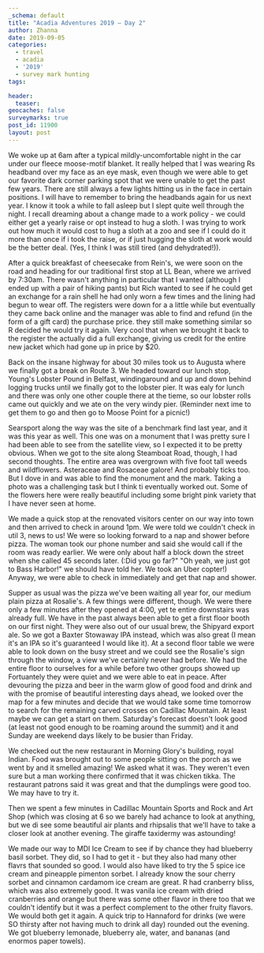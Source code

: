 ```yaml
---
_schema: default
title: "Acadia Adventures 2019 – Day 2"
author: Zhanna
date: 2019-09-05
categories: 
  - travel
  - acadia
  - '2019'
  - survey mark hunting
tags:

header:
  teaser:
geocaches: false
surveymarks: true
post_id: 11900
layout: post  
---
```


We woke up at 6am after a typical mildly-uncomfortable night in the car under our fleece moose-motif blanket. It really helped that I was wearing Rs headband over my face as an eye mask, even though we were able to get our favorite dark corner parking spot that we were unable to get the past few years. There are still always a few lights hitting us in the face in certain positions. I will have to remember to bring the headbands again for us next year. I know it took a while to fall asleep but I slept quite well through the night. I recall dreaming about a change made to a work policy - we could either get a yearly raise or opt instead to hug a sloth. I was trying to work out how much it would cost to hug a sloth at a zoo and see if I could do it more than once if i took the raise, or if just hugging the sloth at work would be the better deal. (Yes, I think I was still tired (and dehydrated!)).

After a quick breakfast of cheesecake from Rein's, we were soon on the road and heading for our traditional first stop at LL Bean, where we arrived by 7:30am. There wasn't anything in particular that I wanted (although I ended up with a pair of hiking pants) but Rich wanted to see if he could get an exchange for a rain shell he had only worn a few times and the lining had begun to wear off. The registers were down for a a little while but eventually they came back online and the manager was able to find and refund (in the form of a gift card) the purchase price. they still make something similar so R decided he would try it again. Very cool that when we brought it back to the register the actually did a full exchange, giving us credit for the entire new jacket which had gone up in price by $20.

Back on the insane highway for about 30 miles took us to Augusta where we finally got a break on Route 3. We headed toward our lunch stop, Young's Lobster Pound in Belfast, windingaround and up and down behind logging trucks until we finally got to the lobster pier. It was ealy for lunch and there was only one other couple there at the tieme, so our lobster rolls came out quickly and we ate on the very windy pier. (Reminder next ime to get them to go and then go to Moose Point for a picnic!) 

Searsport along the way was the site of a benchmark find last year, and it was this year as well. This one was on a monument that I was pretty sure I had been able to see from the satellite view, so I expected it to be pretty obvious. When we got to the site along Steamboat Road, though, I had second thoughts. The entire area was overgrown with five foot tall weeds and wildflowers. Asteraceae and Rosaceae galore! And probably ticks too. But I dove in and was able to find the monument and the mark. Taking a photo was a challenging task but I think ti eventually worked out. Some of the flowers here were really beautiful including some bright pink variety that I have never seen at home.

We made a quick stop at the renovated visitors center on our way into town and then arrived to check in around 1pm. We were told we couldn't check in util 3, news to us! We were so looking forward to a nap and shower before pizza. The woman took our phone number and said she would call if the room was ready earlier. We were only about half a block down the street when she called 45 seconds later. (:Did you go far?" "Oh yeah, we just got to Bass Harbor!" we should have told her. We took an Uber copter!) Anyway, we were able to check in immediately and get that nap and shower.


Supper as usual was the pizza we've been waiting all year for, our medium plain pizza at Rosalie's. A few things were different, though. We were there only a few minutes after they opened at 4:00, yet te entire downstairs was already full. We have in the past always been able to get a first floor booth on our first night. They were also out of our usual brew, the Shipyard export ale. So we got a Baxter Stowaway IPA instead, which was also great (I mean it's an IPA so it's guaranteed I would like it). At a second floor table we were able to look down on the busy street and we could see the Rosalie's sign through the window, a view we've certainly never had before. We had the entire floor to ourselves for a while before two other groups showed up Fortuantely they were quiet and we were able to eat in peace. After devouring the pizza and beer  in the warm glow of good food and drink and with the promise of beautiful interesting days ahead, we looked over the map for a few minutes and decide that we would take some time tomorrow to search for the remaining carved crosses on Cadillac Mountain. At least maybe we can get a start on them. Saturday's forecast doesn't look good (at least not good enough to be roaming around the summit) and it and Sunday are weekend days likely to be busier than Friday.

We checked out the new restaurant in Morning Glory's building, royal Indian. Food was brought out to some people sitting on the porch as we went by and it smelled amazing! We asked what it was. They weren't even sure but a man working there confirmed that it was chicken tikka. The restaurant patrons said it was great and that the dumplings were good too. We may have to try it. 

Then we spent a few minutes in Cadillac Mountain Sports and Rock and Art Shop (which was closing at 6 so we barely had achance to look at anything, but we di see some beautiful air plants and rhipsalis that we'll have to take a closer look at another evening. The giraffe taxidermy was astounding!

We made our way to MDI Ice Cream to see if by chance they had blueberry basil sorbet. They did, so I had to get it - but they also had many other flavrs that sounded so good. I would also have liked to try the 5 spice ice cream and pineapple pimenton sorbet. I already know the sour cherry sorbet and cinnamon cardamom ice cream are great. R had cranberry bliss, which was also extremely good. It was vanila ice cream with dried cranberries and orange but there was some other flavor in there too that we couldn't identify but it was a perfect complement to the other fruity flavors. We would both get it again. A quick trip to Hannaford for drinks (we were SO thirsty after not having much to drink all day) rounded out the evening. We got blueberry lemonade, blueberry ale, water, and bananas (and enormos paper towels).

